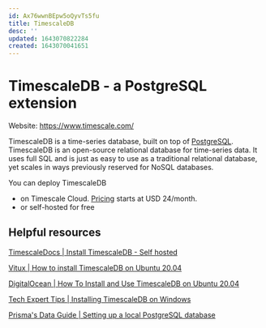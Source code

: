 ```yaml
---
id: Ax76wwnBEpw5oQyvTs5fu
title: TimescaleDB
desc: ''
updated: 1643070822284
created: 1643070041651
---
```

# TimescaleDB - a PostgreSQL extension

Website: https://www.timescale.com/

TimescaleDB is a time-series database, built on top of [PostgreSQL](https://www.postgresql.org/). TimescaleDB is an open-source relational database for time-series data. It uses full SQL and is just as easy to use as a traditional relational database, yet scales in ways previously reserved for NoSQL databases.

You can deploy TimescaleDB
- on Timescale Cloud. [Pricing](https://www.timescale.com/products/#Pricing) starts at USD 24/month.
- or self-hosted for free

## Helpful resources

[TimescaleDocs | Install TimescaleDB - Self hosted](https://docs.timescale.com/install/latest/self-hosted/)

[Vitux | How to install TimescaleDB on Ubuntu 20.04](https://vitux.com/how-to-install-timescaledb-on-ubuntu-20-04/)

[DigitalOcean | How To Install and Use TimescaleDB on Ubuntu 20.04](https://www.digitalocean.com/community/tutorials/how-to-install-and-use-timescaledb-on-ubuntu-20-04)

[Tech Expert Tips | Installing TimescaleDB on Windows](https://techexpert.tips/windows/installing-timescaledb-windows/)

[Prisma's Data Guide | Setting up a local PostgreSQL database](https://www.prisma.io/dataguide/postgresql/setting-up-a-local-postgresql-database)